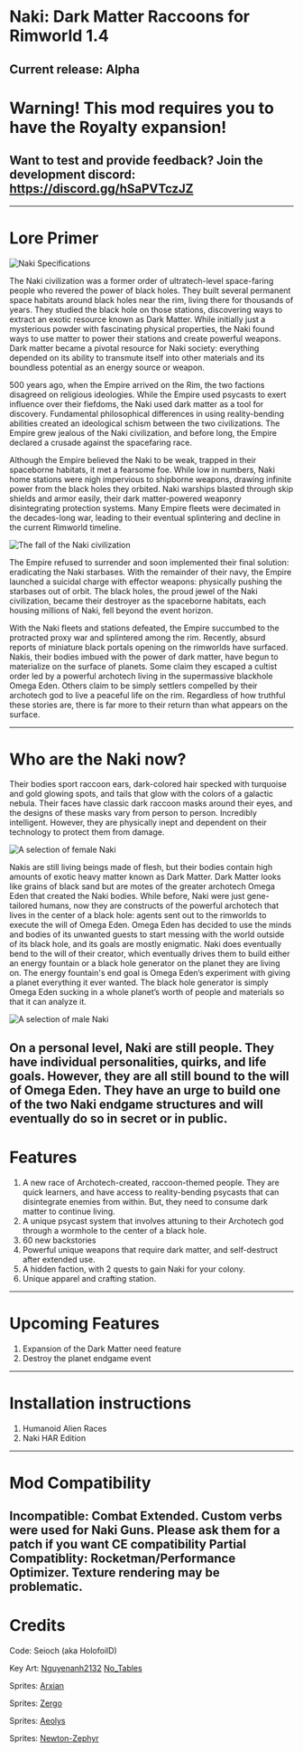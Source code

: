 # Naki: Dark Matter Raccoons for Rimworld 1.4
Current release: Alpha
---
# Warning! This mod requires you to have the Royalty expansion!
## Want to test and provide feedback? Join the development discord: https://discord.gg/hSaPVTczJZ
---
# Lore Primer

![Naki Specifications](Preview/Naki_stats.png)

The Naki civilization was a former order of ultratech-level space-faring people who revered the power of black holes. They built several permanent space habitats around black holes near the rim, living there for thousands of years. They studied the black hole on those stations, discovering ways to extract an exotic resource known as Dark Matter. While initially just a mysterious powder with fascinating physical properties, the Naki found ways to use matter to power their stations and create powerful weapons. Dark matter became a pivotal resource for Naki society: everything depended on its ability to transmute itself into other materials and its boundless potential as an energy source or weapon.

500 years ago, when the Empire arrived on the Rim, the two factions disagreed on religious ideologies. While the Empire used psycasts to exert influence over their fiefdoms, the Naki used dark matter as a tool for discovery. Fundamental philosophical differences in using reality-bending abilities created an ideological schism between the two civilizations. The Empire grew jealous of the Naki civilization, and before long, the Empire declared a crusade against the spacefaring race.

Although the Empire believed the Naki to be weak, trapped in their spaceborne habitats, it met a fearsome foe. While low in numbers, Naki home stations were nigh impervious to shipborne weapons, drawing infinite power from the black holes they orbited. Naki warships blasted through skip shields and armor easily, their dark matter-powered weaponry disintegrating protection systems. Many Empire fleets were decimated in the decades-long war, leading to their eventual splintering and decline in the current Rimworld timeline.

![The fall of the Naki civilization](Preview/Naki_downfall.png)

The Empire refused to surrender and soon implemented their final solution: eradicating the Naki starbases. With the remainder of their navy, the Empire launched a suicidal charge with effector weapons: physically pushing the starbases out of orbit. The black holes, the proud jewel of the Naki civilization, became their destroyer as the spaceborne habitats, each housing millions of Naki, fell beyond the event horizon. 

With the Naki fleets and stations defeated, the Empire succumbed to the protracted proxy war and splintered among the rim. Recently, absurd reports of miniature black portals opening on the rimworlds have surfaced. Nakis, their bodies imbued with the power of dark matter, have begun to materialize on the surface of planets. Some claim they escaped a cultist order led by a powerful archotech living in the supermassive blackhole Omega Eden. Others claim to be simply settlers compelled by their archotech god to live a peaceful life on the rim. Regardless of how truthful these stories are, there is far more to their return than what appears on the surface. 

---
# Who are the Naki now?
Their bodies sport raccoon ears, dark-colored hair specked with turquoise and gold glowing spots, and tails that glow with the colors of a galactic nebula. Their faces have classic dark raccoon masks around their eyes, and the designs of these masks vary from person to person. Incredibly intelligent. However, they are physically inept and dependent on their technology to protect them from damage. 

![A selection of female Naki](Preview/female_faces_preview.png)

Nakis are still living beings made of flesh, but their bodies contain high amounts of exotic heavy matter known as Dark Matter. Dark Matter looks like grains of black sand but are motes of the greater archotech Omega Eden that created the Naki bodies. While before, Naki were just gene-tailored humans, now they are constructs of the powerful archotech that lives in the center of a black hole: agents sent out to the rimworlds to execute the will of Omega Eden. Omega Eden has decided to use the minds and bodies of its unwanted guests to start messing with the world outside of its black hole, and its goals are mostly enigmatic. Naki does eventually bend to the will of their creator, which eventually drives them to build either an energy fountain or a black hole generator on the planet they are living on. The energy fountain's end goal is Omega Eden’s experiment with giving a planet everything it ever wanted. The black hole generator is simply Omega Eden sucking in a whole planet’s worth of people and materials so that it can analyze it.

![A selection of male Naki](Preview/make_faces_preview.png)

On a personal level, Naki are still people. They have individual personalities, quirks, and life goals. However, they are all still bound to the will of Omega Eden. They have an urge to build one of the two Naki endgame structures and will eventually do so in secret or in public. 
---
# Features
1. A new race of Archotech-created, raccoon-themed people. They are quick learners, and have access to reality-bending psycasts that can disintegrate enemies from within. But, they need to consume dark matter to continue living.
2. A unique psycast system that involves attuning to their Archotech god through a wormhole to the center of a black hole.
3. 60 new backstories
4. Powerful unique weapons that require dark matter, and self-destruct after extended use.
5. A hidden faction, with 2 quests to gain Naki for your colony.
6. Unique apparel and crafting station. 
---
# Upcoming Features
1. Expansion of the Dark Matter need feature
2. Destroy the planet endgame event
---
# Installation instructions
1. Humanoid Alien Races
2. Naki HAR Edition
---
# Mod Compatibility
Incompatible: Combat Extended. Custom verbs were used for Naki Guns. Please ask them for a patch if you want CE compatibility
Partial Compatiblity: Rocketman/Performance Optimizer. Texture rendering may be problematic.
---
# Credits
Code: Seioch (aka HolofoilD)

Key Art: [Nguyenanh2132](https://twitter.com/Anh2132) [No_Tables](https://twitter.com/No_Tables)

Sprites: [Arxian](https://www.webtoons.com/en/challenge/no-steel/list?title_no=576813)

Sprites: [Zergo](https://steamcommunity.com/id/XenoZergo/)

Sprites: [Aeolys](https://twitter.com/AeolysScribbles)

Sprites: [Newton-Zephyr](https://twitter.com/newtonzephyr)
